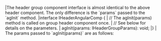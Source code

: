 <framework-specific-section frameworks="angular">
|The header group component interface is almost identical to the above header component. The only difference is the `params` passed to the `agInit` method.
</framework-specific-section>

<framework-specific-section frameworks="angular">
<snippet transform={false} language="ts">
|interface IHeaderAngularComp {
|    // The agInit(params) method is called on group header component once.
|    // See below for details on the parameters.
|    agInit(params: IHeaderGroupParams): void;
|}
</snippet>
</framework-specific-section>

<framework-specific-section frameworks="angular">
| The params passed to `agInit(params)` are as follows:
</framework-specific-section>
